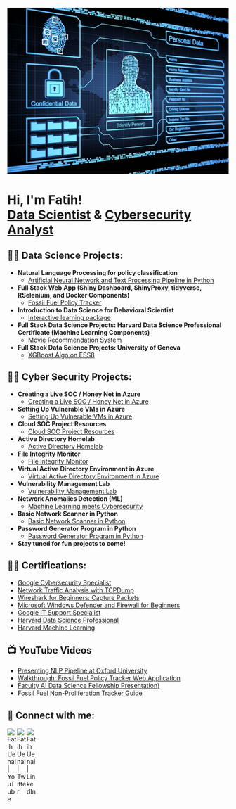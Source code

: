 ![Cloud Honeynet / SOC](https://github.com/FUenal/Azure-SOC-Honey-Net/blob/main/assets/r-l-tiejthy-btkttyhbj-o.jpg)

<h1>Hi, I'm Fatih! <br/> <a href="https://github.com/FUenal">Data Scientist</a> & <a href="https://www.linkedin.com/in/fuenal/">Cybersecurity Analyst</a> </h1>

<h2>👨‍💻 Data Science Projects:</h2>

- <b>Natural Language Processing for policy classification</b>
  - [Artificial Neural Network and Text Processing Pipeline in Python](https://github.com/FUenal/fossil_fuel_policy_nlp)
- <b>Full Stack Web App (Shiny Dashboard, ShinyProxy, tidyverse, RSelenium, and Docker Components)</b>
  - [Fossil Fuel Policy Tracker](https://github.com/FUenal/FFNPT_Tracker)
- <b>Introduction to Data Science for Behavioral Scientist</b>
  - [Interactive learning package](https://github.com/FUenal/datsci)
- <b>Full Stack Data Science Projects: Harvard Data Science Professional Certificate (Machine Learning Components)</b>
  - [Movie Recommendation System](https://github.com/FUenal/Harvard_Capstone_Project)
- <b>Full Stack Data Science Projects: University of Geneva</b>
  - [XGBoost Algo on ESS8](https://colab.research.google.com/drive/1fHdv-q-jNwi8oZONkjoMpz1TwQ_rxfeI#scrollTo=n4oTDmOm71Rs)
 

<h2>👨‍💻 Cyber Security Projects:</h2>

- <b>Creating a Live SOC / Honey Net in Azure</b>
  - [Creating a Live SOC / Honey Net in Azure](https://github.com/FUenal/Azure-SOC-Honey-Net)
- <b>Setting Up Vulnerable VMs in Azure</b>
  - [Setting Up Vulnerable VMs in Azure](https://github.com/FUenal/Azure-VM-Prep)
- <b>Cloud SOC Project Resources</b>
  - [Cloud SOC Project Resources](https://github.com/FUenal/Cloud-SOC-Project-Resources)
- <b>Active Directory Homelab</b>
  - [Active Directory Homelab](https://github.com/FUenal)
- <b>File Integrity Monitor</b>
  - [File Integrity Monitor](https://github.com/FUenal)
- <b>Virtual Active Directory Environment in Azure</b>
  - [Virtual Active Directory Environment in Azure](https://github.com/FUenal)
- <b>Vulnerability Management Lab</b>
  - [Vulnerability Management Lab](https://github.com/FUenal)
- <b>Network Anomalies Detection (ML)</b>
  - [Machine Learning meets Cybersecurity](https://github.com/FUenal)
- <b>Basic Network Scanner in Python</b>
  - [Basic Network Scanner in Python](https://github.com/FUenal)
- <b>Password Generator Program in Python</b>
  - [Password Generator Program in Python](https://github.com/FUenal)
- <b>Stay tuned for fun projects to come!</b> 

<h2>👨‍💻 Certifications:</h2>

- [Google Cybersecurity Specialist](https://www.coursera.org/account/accomplishments/specialization/certificate/VTTMXAX9MDAC)
- [Network Traffic Analysis with TCPDump](https://coursera.org/verify/L3PUSA7ACLZJ)
- [Wireshark for Beginners: Capture Packets](https://www.coursera.org/account/accomplishments/certificate/CKGMBVENBE7E)
- [Microsoft Windows Defender and Firewall for Beginners](https://coursera.org/share/d598a5db7594472fa7bcb197048cb50a)
- [Google IT Support Specialist](https://www.coursera.org/account/accomplishments/specialization/certificate/5CP32FTJB7QR)
- [Harvard Data Science Professional](https://credentials.edx.org/credentials/f8c6c72de1c74cb9a970487b0854ea5a/)
- [Harvard Machine Learning](https://courses.edx.org/certificates/f46fcf5ed6ce46deaee1065016c1badd)

<h2>📺 YouTube Videos</h2>

- [Presenting NLP Pipeline at Oxford University](https://www.youtube.com/watch?t=1&v=Qjkw1twD2No&feature=youtu.be&ab_channel=StockholmEnvironmentInstitute)
- [Walkthrough: Fossil Fuel Policy Tracker Web Application](https://youtu.be/SMStcR4YN8o?si=w8AMhL7HrNqHfm-S)
- [Faculty AI Data Science Fellowship Presentation)](https://youtu.be/3UAe-SgLuT4?si=63bDHbXKL6LiM7Ke)
- [Fossil Fuel Non-Proliferation Tracker Guide](https://youtu.be/1yU8l9RpyVc?si=GQQNe28kWXFnHgOx)

<h2> 🤳 Connect with me:</h2>

[<img align="left" alt="Fatih Uenal | YouTube" width="22px" src="https://cdn.jsdelivr.net/npm/simple-icons@v3/icons/youtube.svg" />][youtube]
[<img align="left" alt="Fatih Uenal | Twitter" width="22px" src="https://cdn.jsdelivr.net/npm/simple-icons@v3/icons/twitter.svg" />][twitter]
[<img align="left" alt="Fatih Uenal | LinkedIn" width="22px" src="https://cdn.jsdelivr.net/npm/simple-icons@v3/icons/linkedin.svg" />][linkedin]

[twitter]: https://twitter.com/DrUenal
[youtube]: www.youtube.com/@thedataist
[linkedin]: www.linkedin.com/in/fuenal

<!--
**FUenal/FUenal** is a ✨ _special_ ✨ repository because its `README.md` (this file) appears on your GitHub profile.

Here are some ideas to get you started:

- 🔭 I’m currently working on ...
- 🌱 I’m currently learning ...
- 👯 I’m looking to collaborate on ...
- 🤔 I’m looking for help with ...
- 💬 Ask me about ...
- 📫 How to reach me: ...
- 😄 Pronouns: ...
- ⚡ Fun fact: ...
-->
